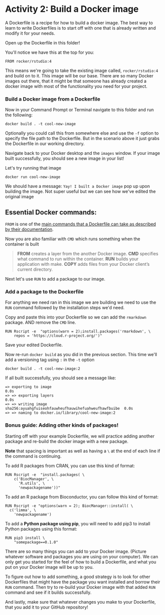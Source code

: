 # Activity 2: Build a Docker image

A Dockerfile is a recipe for how to build a docker image. The best way to learn to write Dockerfiles is to start off with one that is already written and modify it for your needs.

Open up the Dockerfile in this folder!

You'll notice we have this at the top for you:
```
FROM rocker/rstudio:4
```

This means we're going to take the existing image called, `rocker/rstudio:4` and build on to it.
This image will be our base. There are so many Docker images out there, that it might be that someone has already created a docker image with most of the functionality you need for your project.

### Build a Docker image from a Dockerfile

Now in your Command Prompt or Terminal navigate to this folder and run the following:

```
docker build . -t cool-new-image
```

Optionally you could call this from somewhere else and use the `-f` option to specify the file path to the Dockerfile. But in the scenario above it just grabs the Dockerfile in our working directory.

Navigate back to your Docker desktop and the `images` window. If your image built successfully, you should see a new image in your list!

Let's try running that image

```
docker run cool-new-image
```

We should have a message: `Yay! I built a Docker image` pop up upon building the image. Not super useful but we can see how we've edited the original image

## Essential Docker commands:

`FROM` is one of the [main commands that a Dockerfile can take as described by their documentation](https://docs.docker.com/develop/develop-images/dockerfile_best-practices/).

Now you are also familiar with `CMD` which runs something when the container is built

> **FROM** creates a layer from the another Docker image.
> **CMD** specifies what command to run within the container.
> **RUN** builds your application with make.
> **COPY** adds files from your Docker client’s current directory.

Next let's use `RUN` to add a package to our image.

### Add a package to the Dockerfile

For anything we need ran in this image we are building we need to use the `RUN` command followed by the installation steps we'd need.

Copy and paste this into your Dockerfile so we can add the `rmarkdown` package. AND remove the `CMD` line.

```
RUN Rscript -e  "options(warn = 2);install.packages('rmarkdown', \
    repos = 'https://cloud.r-project.org/')"
```

Save your edited Dockerfile.

Now re-run `docker build` as you did in the previous section. This time we'll add a versioning tag using `:` in the `-t` option

```
docker build . -t cool-new-image:2
```

If all built successfully, you should see a message like:
```
=> exporting to image                                                     0.0s
=> => exporting layers                                                    0.0s
=> => writing image sha256:ayuahgfuiseohfauwheufhauwihefuahweufhawfbuibe  0.0s
=> => naming to docker.io/library/cool-new-image:2
```




### Bonus guide: Adding other kinds of packages!

Starting off with your example Dockerfile, we will practice adding another package and re-build the docker image with a new package.

**Note** that spacing is important as well as having a `\` at the end of each line if the command is continuing.

To add R packages from CRAN, you can use this kind of format:
```
RUN Rscript -e  "install.packages( \
    c('BiocManager', \
      'R.utils', \
      'newpackagename'))"
```

To add an R package from Bioconductor, you can follow this kind of format:

```
RUN Rscript -e "options(warn = 2); BiocManager::install( \
  c('limma', \
    'newpackagename')

```

To add a **Python package using pip**, you will need to add pip3 to install Python packages using this format:
```  
RUN pip3 install \
    "somepackage==0.1.0"
```

There are so many things you can add to your Docker image. (Picture whatever software and packages you are using on your computer). We can only get you started for the feel of how to build a Dockerfile, and what you put on your Docker image will be up to you.

To figure out how to add something, a good strategy is to look for other Dockerfiles that might have the package you want installed and borrow their `RUN` command. Then try to re-build your Docker image with that added `RUN` command and see if it builds successfully.

And lastly, make sure that whatever changes you make to your Dockerfile, that you add it to your GitHub repository!
